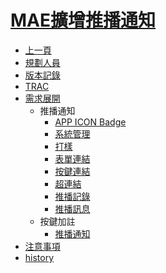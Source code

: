 # [MAE擴增推播通知](README.md)
* [上一頁](../../README.md)
* [規劃人員](README.md#user)
* [版本記錄](README.md#version)
* [TRAC](README.md#trac)
* [需求展開](README.md#specification)
  * 推播通知
    * [APP ICON Badge](notification_icon.md)
    * [系統管理](notification_system.md)
    * [打樣](notification_prototyping.md)
    * [表單連結](notification_formlink.md)
    * [按鍵連結](notification_buttonlink.md)
    * [超連結](notification_hyperlink.md)
    * [推播記錄](notification_record.md)
    * [推播訊息](notification_message.md)
  * 按鍵加註
    * [推播通知](notification_attach.md)
* [注意事項](Warning.md)
* [history](history.md)
